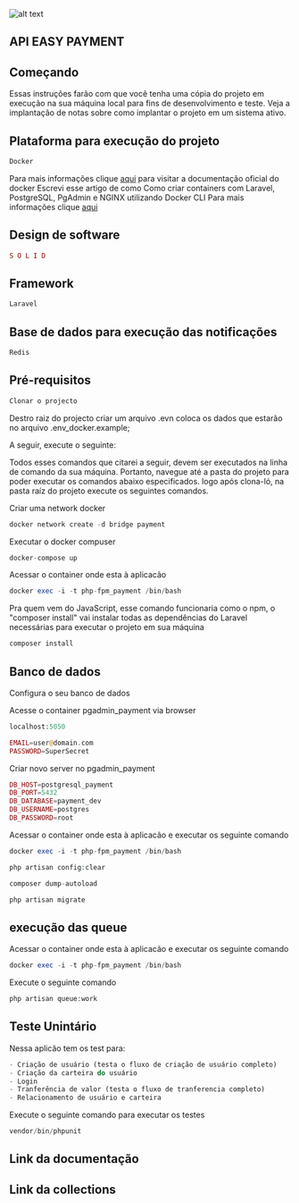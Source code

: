 ![alt text](https://encrypted-tbn0.gstatic.com/images?q=tbn:ANd9GcRM7u4eOfwzY5-TT6vGL5PrsT1b1wQynLb74A&usqp=CAU)
## API EASY PAYMENT


## Começando
Essas instruções farão com que você tenha uma cópia do projeto em execução na sua máquina local para fins de desenvolvimento e teste. Veja a implantação de notas sobre como implantar o projeto em um sistema ativo.

## Plataforma para execução do projeto

```php
Docker
```
Para mais informações clique [aqui](https://docs.docker.com/) para visitar a documentação oficial do docker
Escrevi esse artigo de como Como criar containers com Laravel, PostgreSQL, PgAdmin e NGINX utilizando Docker CLI Para mais informações clique [aqui](https://medium.com/@carlosr.m.fernandes/como-criar-containers-com-laravel-postgresql-pgadmin-e-nginx-utilizando-docker-cli-ff3d57b00029)


## Design de software

```php
S O L I D 
```

## Framework

```php
Laravel
```

## Base de dados para execução das notificações 

```php
Redis
```

## Pré-requisitos

```php
Clonar o projecto
```


Destro raiz do projecto criar um arquivo .evn coloca os dados que estarão no arquivo .env_docker.example;


A seguir, execute o seguinte:

Todos esses comandos que citarei a seguir, devem ser executados na linha de comando da sua máquina. Portanto, navegue até a pasta do projeto para poder executar os comandos abaixo especificados.
logo após clona-ló, na pasta raíz do projeto execute os seguintes comandos. 

Criar uma network docker

```php
docker network create -d bridge payment
```

Executar o docker compuser
```php
docker-compose up 
```

Acessar o container onde esta à aplicacão 
```php
docker exec -i -t php-fpm_payment /bin/bash
```

Pra quem vem do JavaScript, esse comando funcionaria como o npm, o "composer install" vai instalar todas as dependências do Laravel necessárias para executar o projeto em sua máquina

```php
composer install
```
## Banco de dados
Configura o seu banco de dados 

Acesse o container pgadmin_payment via browser

```php
localhost:5050

EMAIL=user@domain.com
PASSWORD=SuperSecret    
```
Criar novo server no pgadmin_payment

```php
DB_HOST=postgresql_payment
DB_PORT=5432
DB_DATABASE=payment_dev
DB_USERNAME=postgres
DB_PASSWORD=root 
```

Acessar o container onde esta à aplicacão e executar os seguinte comando

```php
docker exec -i -t php-fpm_payment /bin/bash
```

```php
php artisan config:clear
```

```php
composer dump-autoload
```

```php
php artisan migrate
```


## execução das queue 

Acessar o container onde esta à aplicacão e executar os seguinte comando

```php
docker exec -i -t php-fpm_payment /bin/bash
```

Execute o seguinte comando 

```php
php artisan queue:work
```


## Teste Unintário  

Nessa aplicão tem os test para:

```php
- Criação de usuário (testa o fluxo de criação de usuário completo)
- Criação da carteira do usuário
- Login
- Tranferência de valor (testa o fluxo de tranferencia completo)
- Relacionamento de usuário e carteira 
```

Execute o seguinte comando para executar os testes

```php
vendor/bin/phpunit
```

## Link da documentação 


## Link da collections 


